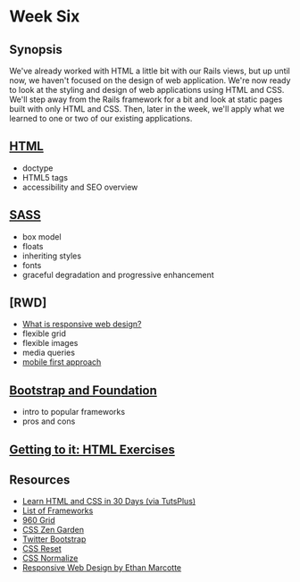 # Week Six
## Synopsis
We've already worked with HTML a little bit with our Rails views, but up until now, we haven't focused on the design of web application. We're now ready to look at the styling and design of web applications using HTML and CSS. We'll step away from the Rails framework for a bit and look at static pages built with only HTML and CSS. Then, later in the week, we'll apply what we learned to one or two of our existing applications. 


## [HTML](/lessons/06_html.md)
- doctype
- HTML5 tags
- accessibility and SEO overview

## [SASS](/lessons_06_sass.md)
- box model
- floats
- inheriting styles
- fonts
- graceful degradation and progressive enhancement

## [RWD]
- [What is responsive web design?](http://alistapart.com/article/responsive-web-design)
- flexible grid
- flexible images
- media queries
- [mobile first approach](http://www.lukew.com/ff/entry.asp?933)

## [Bootstrap and Foundation](/lessons/06_bootstrap.md)
- intro to popular frameworks
- pros and cons

## [Getting to it: HTML Exercises](/lessons/06_html_exercises.md)

## Resources
- [Learn HTML and CSS in 30 Days (via TutsPlus)](http://learncss.tutsplus.com/)
- [List of Frameworks](http://line25.com/articles/which-responsive-frameworks-are-designers-using)
- [960 Grid](http://960.gs/)
- [CSS Zen Garden](http://www.csszengarden.com/)
- [Twitter Bootstrap](http://twitter.github.io/bootstrap/index.html)
- [CSS Reset](http://meyerweb.com/eric/tools/css/reset/)
- [CSS Normalize](http://necolas.github.io/normalize.css/)
- [Responsive Web Design by Ethan Marcotte](http://www.abookapart.com/products/responsive-web-design)
